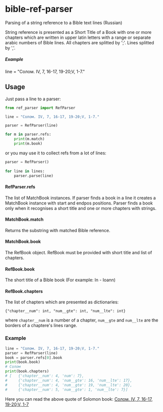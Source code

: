 # bible-ref-parser
Parsing of a string reference to a Bible text lines (Russian)

String reference is presented as a Short Title of a Book with one or more chapters which are written in upper latin letters with a range or separate arabic numbers of Bible lines. All chapters are splitted by ';'. Lines splitted by ','.

##### Example

  line = "Солом. IV, 7, 16-17, 19-20;V, 1-7."

## Usage
Just pass a line to a parser:

```python
from ref_parser import RefParser

line = "Солом. IV, 7, 16-17, 19-20;V, 1-7."

parser = RefParser(line)

for m in parser.refs:
    print(m.match)
    print(m.book)
```

or you may use it to collect refs from a lot of lines:

```python
parser = RefParser()
    
for line in lines:
    parser.parse(line)
```

#### RefParser.refs
The list of MatchBook instances.
If parser finds a book in a line it creates a MatchBook instance with start and endpos positions.
Parser finds a book only when it recognises a short title and one or more chapters with strings.

#### MatchBook.match
Returns the substring with matched Bible reference.

#### MatchBook.book
The RefBook object. RefBook must be provided with short title and list of chapters.

#### RefBook.book
The short title of a Bible book (For example: In - Ioann)

#### RefBook.chapters
The list of chapters which are presented as dictionaries:

    {"chapter__num": int, "num__gte": int, "num__lte": int}

where `chapter__num` is a number of a chapter, `num__gte` and `num__lte` are the borders of a chaptere's lines range.

### Example

```python
line = "Солом. IV, 7, 16-17, 19-20;V, 1-7."
parser = RefParser(line)
book = parser.refs[0].book
print(book.book)
# Солом
print(book.chapters)
# [   {'chapter__num': 4, 'num': 7},
#     {'chapter__num': 4, 'num__gte': 16, 'num__lte': 17},
#     {'chapter__num': 4, 'num__gte': 19, 'num__lte': 20},
#     {'chapter__num': 5, 'num__gte': 1, 'num__lte': 7}]
```

Here you can read the above quote of Solomon book: [Солом. IV, 7, 16-17, 19-20;V, 1-7](https://st-gospel.ru/bible/lines/?b=Solom&r=IV%2C%207%2C%2016%E2%80%9317%2C%2019%E2%80%9320%3BV%2C%201%E2%80%937)
